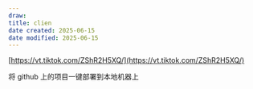 ```yaml
---
draw:
title: clien
date created: 2025-06-15
date modified: 2025-06-15
---
```


[https://vt.tiktok.com/ZShR2H5XQ/](https://vt.tiktok.com/ZShR2H5XQ/)

将 github 上的项目一键部署到本地机器上
